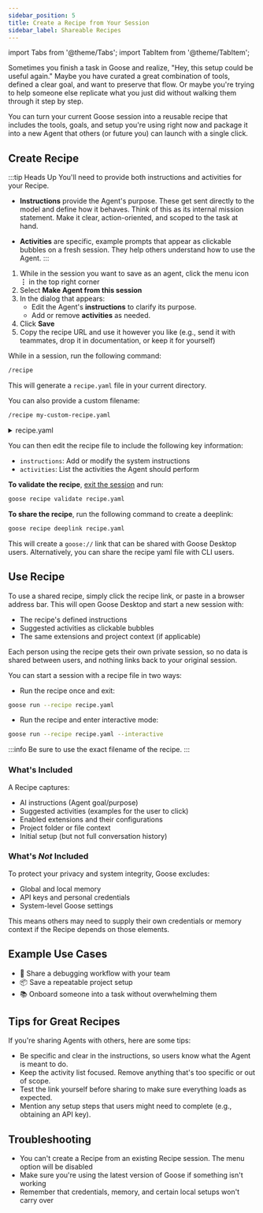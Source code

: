 ```yaml
---
sidebar_position: 5
title: Create a Recipe from Your Session
sidebar_label: Shareable Recipes
---
```


import Tabs from '@theme/Tabs';
import TabItem from '@theme/TabItem';

Sometimes you finish a task in Goose and realize, "Hey, this setup could be useful again." Maybe you have curated a great combination of tools, defined a clear goal, and want to preserve that flow. Or maybe you're trying to help someone else replicate what you just did without walking them through it step by step. 

You can turn your current Goose session into a reusable recipe that includes the tools, goals, and setup you're using right now and package it into a new Agent that others (or future you) can launch with a single click.

## Create Recipe

:::tip Heads Up
You'll need to provide both instructions and activities for your Recipe.

- **Instructions** provide the Agent's purpose. These get sent directly to the model and define how it behaves. Think of this as its internal mission statement. Make it clear, action-oriented, and scoped to the task at hand.

- **Activities** are specific, example prompts that appear as clickable bubbles on a fresh session. They help others understand how to use the Agent.
:::

<Tabs>
  <TabItem value="ui" label="Goose Desktop" default>

   1. While in the session you want to save as an agent, click the menu icon **⋮** in the top right corner  
   2. Select **Make Agent from this session**  
   3. In the dialog that appears:
      - Edit the Agent's **instructions** to clarify its purpose. 
      - Add or remove **activities** as needed.
   4. Click **Save**  
   5. Copy the recipe URL and use it however you like (e.g., send it with teammates, drop it in documentation, or keep it for yourself)

  </TabItem>

  <TabItem value="cli" label="Goose CLI">

   While in a session, run the following command:

   ```sh
   /recipe
   ```

   This will generate a `recipe.yaml` file in your current directory.

   You can also provide a custom filename:

   ```sh
   /recipe my-custom-recipe.yaml
   ```

   <details>
   <summary>recipe.yaml</summary>
   
   ```yaml
   # Required fields
   version: 1.0.0
   title: $title
   description: $description
   instructions: $instructions # instructions to be added to the system prompt

   # Optional fields
   prompt: $prompt             # if set, the initial prompt for the run/session
   extensions:
   - $extensions
   context:
   - $context
   activities:
   - $activities
   author:
   contact: $contact
   metadata: $metadata
   ```

   </details>

   You can then edit the recipe file to include the following key information:

   - `instructions`: Add or modify the system instructions
   - `activities`: List the activities the Agent should perform


   **To validate the recipe**, [exit the session](/docs/guides/managing-goose-sessions/#exit-session) and run:

   ```sh
   goose recipe validate recipe.yaml
   ```

   **To share the recipe**, run the following command to create a deeplink:

   ```sh
   goose recipe deeplink recipe.yaml
   ```

   This will create a `goose://` link that can be shared with Goose Desktop users. Alternatively, you can share the recipe yaml file with CLI users.

   </TabItem> 
</Tabs>


## Use Recipe

<Tabs>
  <TabItem value="ui" label="Goose Desktop" default>

   To use a shared recipe, simply click the recipe link, or paste in a browser address bar. This will open Goose Desktop and start a new session with:

   - The recipe's defined instructions  
   - Suggested activities as clickable bubbles  
   - The same extensions and project context (if applicable)

   Each person using the recipe gets their own private session, so no data is shared between users, and nothing links back to your original session.

  </TabItem>

  <TabItem value="cli" label="Goose CLI">

   You can start a session with a recipe file in two ways:

   - Run the recipe once and exit:

   ```sh
   goose run --recipe recipe.yaml
   ```

   - Run the recipe and enter interactive mode:

   ```sh
   goose run --recipe recipe.yaml --interactive
   ```

   :::info
   Be sure to use the exact filename of the recipe.
   :::

   </TabItem> 
</Tabs>


### What's Included

A Recipe captures:

- AI instructions (Agent goal/purpose)  
- Suggested activities (examples for the user to click)  
- Enabled extensions and their configurations  
- Project folder or file context  
- Initial setup (but not full conversation history)


### What's *Not* Included

To protect your privacy and system integrity, Goose excludes:

- Global and local memory  
- API keys and personal credentials  
- System-level Goose settings  


This means others may need to supply their own credentials or memory context if the Recipe depends on those elements.


## Example Use Cases

- 🔧 Share a debugging workflow with your team  
- 📦 Save a repeatable project setup  
- 📚 Onboard someone into a task without overwhelming them  


## Tips for Great Recipes

If you're sharing Agents with others, here are some tips:

- Be specific and clear in the instructions, so users know what the Agent is meant to do.
- Keep the activity list focused. Remove anything that's too specific or out of scope.
- Test the link yourself before sharing to make sure everything loads as expected.
- Mention any setup steps that users might need to complete (e.g., obtaining an API key).

## Troubleshooting

- You can't create a Recipe from an existing Recipe session. The menu option will be disabled  
- Make sure you're using the latest version of Goose if something isn't working  
- Remember that credentials, memory, and certain local setups won't carry over  
